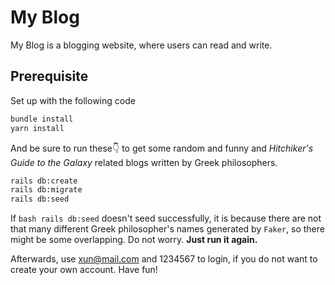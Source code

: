 # My Blog

My Blog is a blogging website, where users can read and write. 

## Prerequisite
Set up with the following code
```bash
bundle install
yarn install
```
And be sure to run these👇 to get some random and funny and *Hitchiker's Guide to the Galaxy* related blogs written by Greek philosophers.
```bash
rails db:create
rails db:migrate
rails db:seed
```
If ```bash rails db:seed``` doesn't seed successfully, it is because there are not that many different Greek philosopher's names generated by ```Faker```, so there might be some overlapping. 
Do not worry. **Just run it again.**

Afterwards, use xun@mail.com and 1234567 to login, if you do not want to create your own account.
Have fun!


